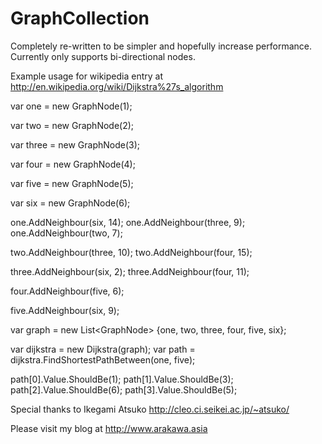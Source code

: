 GraphCollection
===============

Completely re-written to be simpler and hopefully increase performance. Currently only supports bi-directional nodes.

Example usage for wikipedia entry at http://en.wikipedia.org/wiki/Dijkstra%27s_algorithm

var one = new GraphNode<int>(1);

var two = new GraphNode<int>(2);

var three = new GraphNode<int>(3);

var four = new GraphNode<int>(4);

var five = new GraphNode<int>(5);

var six = new GraphNode<int>(6);

one.AddNeighbour(six, 14);
one.AddNeighbour(three, 9);
one.AddNeighbour(two, 7);

two.AddNeighbour(three, 10);
two.AddNeighbour(four, 15);

three.AddNeighbour(six, 2);
three.AddNeighbour(four, 11);

four.AddNeighbour(five, 6);

five.AddNeighbour(six, 9);

var graph = new List<GraphNode<int>> {one, two, three, four, five, six};

var dijkstra = new Dijkstra<int>(graph);
var path = dijkstra.FindShortestPathBetween(one, five);

path[0].Value.ShouldBe(1);
path[1].Value.ShouldBe(3);
path[2].Value.ShouldBe(6);
path[3].Value.ShouldBe(5);

Special thanks to Ikegami Atsuko http://cleo.ci.seikei.ac.jp/~atsuko/

Please visit my blog at http://www.arakawa.asia

